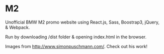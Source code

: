# M2
Unofficial BMW M2 promo website using React.js, Sass, Boostrap3, jQuery, & Webpack.

Run by downloading /dist folder & opening index.html in the browser. 

Images from http://www.simonpuschmann.com/. Check out his work!
